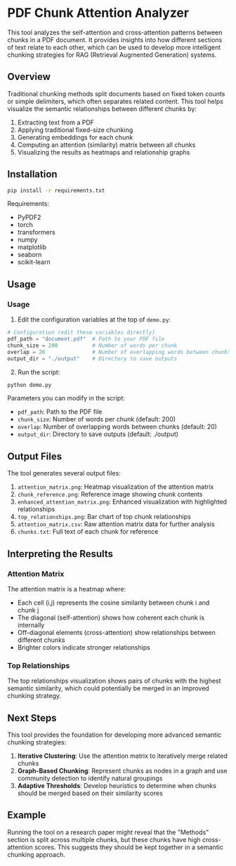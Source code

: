 # PDF Chunk Attention Analyzer

This tool analyzes the self-attention and cross-attention patterns between chunks in a PDF document. It provides insights into how different sections of text relate to each other, which can be used to develop more intelligent chunking strategies for RAG (Retrieval Augmented Generation) systems.

## Overview

Traditional chunking methods split documents based on fixed token counts or simple delimiters, which often separates related content. This tool helps visualize the semantic relationships between different chunks by:

1. Extracting text from a PDF
2. Applying traditional fixed-size chunking
3. Generating embeddings for each chunk
4. Computing an attention (similarity) matrix between all chunks
5. Visualizing the results as heatmaps and relationship graphs

## Installation

```bash
pip install -r requirements.txt
```

Requirements:
- PyPDF2
- torch
- transformers
- numpy
- matplotlib
- seaborn
- scikit-learn

## Usage

### Usage

1. Edit the configuration variables at the top of `demo.py`:

```python
# Configuration (edit these variables directly)
pdf_path = "document.pdf"  # Path to your PDF file
chunk_size = 200           # Number of words per chunk
overlap = 20               # Number of overlapping words between chunks
output_dir = "./output"    # Directory to save outputs
```

2. Run the script:

```bash
python demo.py
```

Parameters you can modify in the script:
- `pdf_path`: Path to the PDF file
- `chunk_size`: Number of words per chunk (default: 200)
- `overlap`: Number of overlapping words between chunks (default: 20)
- `output_dir`: Directory to save outputs (default: ./output)

## Output Files

The tool generates several output files:

1. `attention_matrix.png`: Heatmap visualization of the attention matrix
2. `chunk_reference.png`: Reference image showing chunk contents
3. `enhanced_attention_matrix.png`: Enhanced visualization with highlighted relationships
4. `top_relationships.png`: Bar chart of top chunk relationships
5. `attention_matrix.csv`: Raw attention matrix data for further analysis
6. `chunks.txt`: Full text of each chunk for reference

## Interpreting the Results

### Attention Matrix

The attention matrix is a heatmap where:
- Each cell (i,j) represents the cosine similarity between chunk i and chunk j
- The diagonal (self-attention) shows how coherent each chunk is internally
- Off-diagonal elements (cross-attention) show relationships between different chunks
- Brighter colors indicate stronger relationships

### Top Relationships

The top relationships visualization shows pairs of chunks with the highest semantic similarity, which could potentially be merged in an improved chunking strategy.

## Next Steps

This tool provides the foundation for developing more advanced semantic chunking strategies:

1. **Iterative Clustering**: Use the attention matrix to iteratively merge related chunks
2. **Graph-Based Chunking**: Represent chunks as nodes in a graph and use community detection to identify natural groupings
3. **Adaptive Thresholds**: Develop heuristics to determine when chunks should be merged based on their similarity scores

## Example

Running the tool on a research paper might reveal that the "Methods" section is split across multiple chunks, but these chunks have high cross-attention scores. This suggests they should be kept together in a semantic chunking approach.